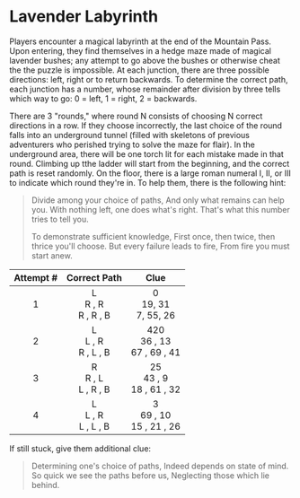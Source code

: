 # Lavender Labyrinth 
Players encounter a magical labyrinth at the end of the Mountain Pass. Upon entering, they find themselves in a hedge maze made of magical lavender bushes; any attempt to go above the bushes or otherwise cheat the the puzzle is impossible. At each junction, there are three possible directions: left, right or to return backwards. To determine the correct path, each junction has a number, whose remainder after division by three tells which way to go: 0 = left, 1 = right, 2 = backwards. 

There are 3 "rounds," where round N consists of choosing N correct directions in a row. If they choose incorrectly, the last choice of the round falls into an underground tunnel (filled with skeletons of previous adventurers who perished trying to solve the maze for flair). In the underground area, there will be one torch lit for each mistake made in that round. Climbing up tthe ladder will start from the beginning, and the correct path is reset randomly. On the floor, there is a large roman numeral I, II, or III to indicate which round they're in. To help them, there is the following hint:
> Divide among your choice of paths,
> And only what remains can help you.
> With nothing left, one does what's right.
> That's what this number tries to tell you. 
>
> To demonstrate sufficient knowledge,
> First once, then twice, then thrice you'll choose.
> But every failure leads to fire,
> From fire you must start anew. 

|Attempt \#| Correct Path | Clue |
| :--------: | :------------: | :----: |
| 1 | L <br> R , R <br> R , R ,  B | 0  <br>  19,  31  <br>  7,  55,  26 |
| 2 | L  <br> L , R  <br>  R , L , B | 420 <br> 36 , 13 <br> 67 , 69 , 41 |
| 3 | R <br> R , L <br> L , R , B | 25 <br> 43 , 9 <br> 18 , 61 , 32 |
| 4 | L <br> L , R  <br> L , L , B | 3 <br> 69 , 10 <br> 15 , 21 , 26 |

If still stuck, give them additional clue:
> Determining one's choice of paths,
> Indeed depends on state of mind.
> So quick we see the paths before us,
> Neglecting those which lie behind.